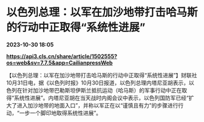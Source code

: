 # 以色列总理：以军在加沙地带打击哈马斯的行动中正取得“系统性进展”

**2023-10-30 18:05**

**https://api3.cls.cn/share/article/1502555?os=web&sv=7.7.5&app=CailianpressWeb**

【以色列总理：以军在加沙地带打击哈马斯的行动中正取得“系统性进展”】财联社10月31日电，据《以色列时报》10月30日报道，以色列总理内塔尼亚胡表示，以色列在针对加沙地带巴勒斯坦伊斯兰抵抗运动（哈马斯）的军事行动中正在取得“系统性进展”。内塔尼亚胡在当天战时内阁会议中表示，以色列国防军已经“扩大了进入加沙地带的地面入口”，并称以军正在以“谨慎且有力”的步骤进行行动，“一步一个脚印地取得系统性进展”。